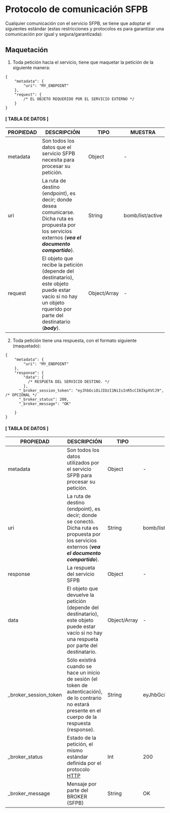 # Protocolo de comunicación SFPB

Cualquier comunicación con el servicio SFPB, se tiene que adoptar el siguientes
estándar (estas restricciones y protocolos es para garantizar una comunicación
por igual y segura/garantizada):

## Maquetación

1. Toda petición hacia el servicio, tiene que maquetar la petición de la siguiente manera:

```json5
{
    "metadata": {
        "uri": "MY_ENDPOINT"
    },
    "request": {
        /* EL OBJETO REQUERIDO POR EL SERVICIO EXTERNO */
    }
}
```
#### [ TABLA DE DATOS ]

| PROPIEDAD          | DESCRIPCIÓN                                                                                                                                                      | TIPO         | MUESTRA          |
|--------------------|------------------------------------------------------------------------------------------------------------------------------------------------------------------|--------------|------------------|
| metadata           | Son todos los datos que el servicio SFPB necesita para procesar su petición.                                                                                     | Object       | -                |
| uri                | La ruta de destino (endpoint), es decir; donde desea comunicarse. Dicha ruta es propuesta por los servicios externos (**_vea el documento compartido_**).        | String       | bomb/list/active |
| request            | El objeto que recibe la petición (depende del destinatario), este objeto puede estar vacío si no hay un objeto rquerido por parte del destinatario (**_body_**). | Object/Array | -                |

2. Toda petición tiene una respuesta, con el formato siguiente (maquetado):
```json5
{
    "metadata": {
        "uri": "MY_ENDPOINT"
    },
    "response": {
        "data": {
          /* RESPUETA DEL SERVICIO DESTINO. */
        },
      "_broker_session_token": "eyJhbGciOiJIUzI1NiIsInR5cCI6IkpXVCJ9", /* OPCIONAL */
      "_broker_status": 200,
      "_broker_message": "OK"

    }
}
```

#### [ TABLA DE DATOS ]

| PROPIEDAD             | DESCRIPCIÓN                                                                                                                                               | TIPO         | MUESTRA                              |
|-----------------------|-----------------------------------------------------------------------------------------------------------------------------------------------------------|--------------|--------------------------------------|
| metadata              | Son todos los datos utilizados por el servicio SFPB para procesar su petición.                                                                            | Object       | -                                    |
| uri                   | La ruta de destino (endpoint), es decir; donde se conectó. Dicha ruta es propuesta por los servicios externos (**_vea el documento compartido_**).        | String       | bomb/list/active                     |
| response              | La respueta del servicio SFPB                                                                                                                             | Object       | -                                    |
| data                  | El objeto que devuelve la petición (depende del destinatario), este objeto puede estar vacío si no hay una respueta por parte del destinatario.           | Object/Array | -                                    |
| _broker_session_token | Sólo existirá cuando se hace un inicio de sesión (el token de autenticación), de lo contrario no estará presente en el cuerpo de la respuesta (response). | String       | eyJhbGciOiJIUzI1NiIsInR5cCI6IkpXVCJ9 |
| _broker_status        | Estado de la petición, el mismo estándar definida por el protocolo [HTTP](https://developer.mozilla.org/es/docs/Web/HTTP/Reference/Status)                | Int          | 200                                  |
| _broker_message       | Mensaje por parte del BROKER (SFPB)                                                                                                                       | String       | OK                                   |
